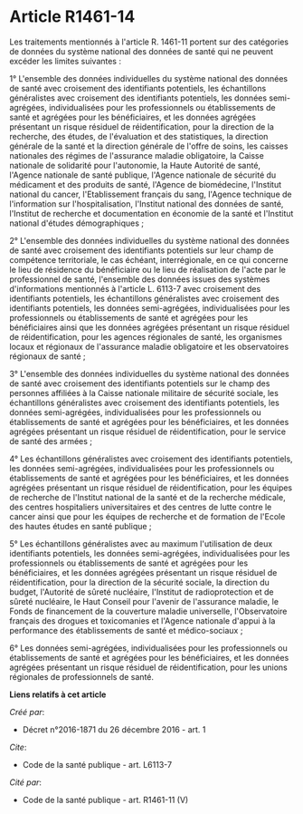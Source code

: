 # Article R1461-14

Les traitements mentionnés à l'article R. 1461-11 portent sur des catégories de données du système national des données de
santé qui ne peuvent excéder les limites suivantes : 

1° L'ensemble des données individuelles du système national des données de santé avec croisement des identifiants potentiels,
les échantillons généralistes avec croisement des identifiants potentiels, les données semi-agrégées, individualisées pour
les professionnels ou établissements de santé et agrégées pour les bénéficiaires, et les données agrégées présentant un
risque résiduel de réidentification, pour la direction de la recherche, des études, de l'évaluation et des statistiques, la
direction générale de la santé et la direction générale de l'offre de soins, les caisses nationales des régimes de
l'assurance maladie obligatoire, la Caisse nationale de solidarité pour l'autonomie, la Haute Autorité de santé, l'Agence
nationale de santé publique, l'Agence nationale de sécurité du médicament et des produits de santé, l'Agence de biomédecine,
l'Institut national du cancer, l'Etablissement français du sang, l'Agence technique de l'information sur l'hospitalisation,
l'Institut national des données de santé, l'Institut de recherche et documentation en économie de la santé et l'Institut
national d'études démographiques ; 

2° L'ensemble des données individuelles du système national des données de santé avec croisement des identifiants potentiels
sur leur champ de compétence territoriale, le cas échéant, interrégionale, en ce qui concerne le lieu de résidence du
bénéficiaire ou le lieu de réalisation de l'acte par le professionnel de santé, l'ensemble des données issues des systèmes
d'informations mentionnés à l'article L. 6113-7 avec croisement des identifiants potentiels, les échantillons généralistes
avec croisement des identifiants potentiels, les données semi-agrégées, individualisées pour les professionnels ou
établissements de santé et agrégées pour les bénéficiaires ainsi que les données agrégées présentant un risque résiduel de
réidentification, pour les agences régionales de santé, les organismes locaux et régionaux de l'assurance maladie obligatoire
et les observatoires régionaux de santé ; 

3° L'ensemble des données individuelles du système national des données de santé avec croisement des identifiants potentiels
sur le champ des personnes affiliées à la Caisse nationale militaire de sécurité sociale, les échantillons généralistes avec
croisement des identifiants potentiels, les données semi-agrégées, individualisées pour les professionnels ou établissements
de santé et agrégées pour les bénéficiaires, et les données agrégées présentant un risque résiduel de réidentification, pour
le service de santé des armées ; 

4° Les échantillons généralistes avec croisement des identifiants potentiels, les données semi-agrégées, individualisées pour
les professionnels ou établissements de santé et agrégées pour les bénéficiaires, et les données agrégées présentant un
risque résiduel de réidentification, pour les équipes de recherche de l'Institut national de la santé et de la recherche
médicale, des centres hospitaliers universitaires et des centres de lutte contre le cancer ainsi que pour les équipes de
recherche et de formation de l'Ecole des hautes études en santé publique ; 

5° Les échantillons généralistes avec au maximum l'utilisation de deux identifiants potentiels, les données semi-agrégées,
individualisées pour les professionnels ou établissements de santé et agrégées pour les bénéficiaires, et les données
agrégées présentant un risque résiduel de réidentification, pour la direction de la sécurité sociale, la direction du budget,
l'Autorité de sûreté nucléaire, l'Institut de radioprotection et de sûreté nucléaire, le Haut Conseil pour l'avenir de
l'assurance maladie, le Fonds de financement de la couverture maladie universelle, l'Observatoire français des drogues et
toxicomanies et l'Agence nationale d'appui à la performance des établissements de santé et médico-sociaux ; 

6° Les données semi-agrégées, individualisées pour les professionnels ou établissements de santé et agrégées pour les
bénéficiaires, et les données agrégées présentant un risque résiduel de réidentification, pour les unions régionales de
professionnels de santé.

**Liens relatifs à cet article**

_Créé par_:

  - Décret n°2016-1871 du 26 décembre 2016 - art. 1

_Cite_:

  - Code de la santé publique - art. L6113-7

_Cité par_:

  - Code de la santé publique - art. R1461-11 (V)
